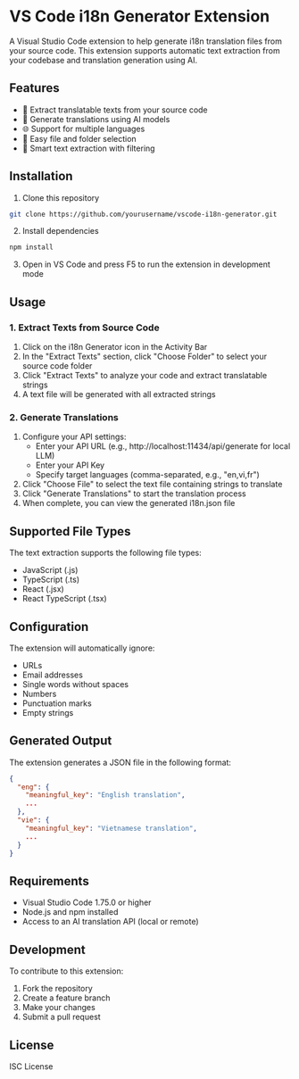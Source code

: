 # VS Code i18n Generator Extension

A Visual Studio Code extension to help generate i18n translation files from your source code. This extension supports automatic text extraction from your codebase and translation generation using AI.

## Features

- 📝 Extract translatable texts from your source code
- 🔄 Generate translations using AI models
- 🌐 Support for multiple languages
- 📁 Easy file and folder selection
- 🎯 Smart text extraction with filtering

## Installation

1. Clone this repository

```bash
git clone https://github.com/yourusername/vscode-i18n-generator.git
```

2. Install dependencies

```bash
npm install
```

3. Open in VS Code and press F5 to run the extension in development mode

## Usage

### 1. Extract Texts from Source Code

1. Click on the i18n Generator icon in the Activity Bar
2. In the "Extract Texts" section, click "Choose Folder" to select your source code folder
3. Click "Extract Texts" to analyze your code and extract translatable strings
4. A text file will be generated with all extracted strings

### 2. Generate Translations

1. Configure your API settings:
   - Enter your API URL (e.g., http://localhost:11434/api/generate for local LLM)
   - Enter your API Key
   - Specify target languages (comma-separated, e.g., "en,vi,fr")
2. Click "Choose File" to select the text file containing strings to translate
3. Click "Generate Translations" to start the translation process
4. When complete, you can view the generated i18n.json file

## Supported File Types

The text extraction supports the following file types:

- JavaScript (.js)
- TypeScript (.ts)
- React (.jsx)
- React TypeScript (.tsx)

## Configuration

The extension will automatically ignore:

- URLs
- Email addresses
- Single words without spaces
- Numbers
- Punctuation marks
- Empty strings

## Generated Output

The extension generates a JSON file in the following format:

```json
{
  "eng": {
    "meaningful_key": "English translation",
    ...
  },
  "vie": {
    "meaningful_key": "Vietnamese translation",
    ...
  }
}
```

## Requirements

- Visual Studio Code 1.75.0 or higher
- Node.js and npm installed
- Access to an AI translation API (local or remote)

## Development

To contribute to this extension:

1. Fork the repository
2. Create a feature branch
3. Make your changes
4. Submit a pull request

## License

ISC License
